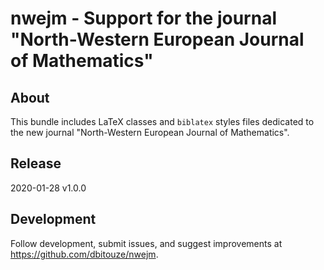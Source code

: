 nwejm - Support for the journal "North-Western European Journal of Mathematics"
===============================================================================

About
-------
This bundle includes LaTeX classes and `biblatex` styles files dedicated to the
new journal "North-Western European Journal of Mathematics".

Release
-------
2020-01-28 v1.0.0

Development
-----------
Follow development, submit issues, and suggest improvements at
https://github.com/dbitouze/nwejm.
